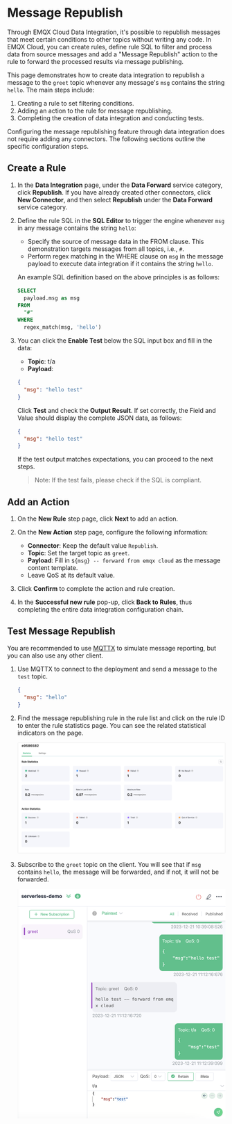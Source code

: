 # Message Republish

Through EMQX Cloud Data Integration, it's possible to republish messages that meet certain conditions to other topics without writing any code. In EMQX Cloud, you can create rules, define rule SQL to filter and process data from source messages and add a "Message Republish" action to the rule to forward the processed results via message publishing.

This page demonstrates how to create data integration to republish a message to the `greet` topic whenever any message's `msg` contains the string `hello`. The main steps include:

1. Creating a rule to set filtering conditions.
2. Adding an action to the rule for message republishing.
3. Completing the creation of data integration and conducting tests.

Configuring the message republishing feature through data integration does not require adding any connectors. The following sections outline the specific configuration steps.

## Create a Rule

1. In the **Data Integration** page, under the **Data Forward** service category, click **Republish**. If you have already created other connectors, click **New Connector**, and then select **Republish** under the **Data Forward** service category.

2. Define the rule SQL in the **SQL Editor** to trigger the engine whenever `msg` in any message contains the string `hello`:

   - Specify the source of message data in the FROM clause. This demonstration targets messages from all topics, i.e., `#`.
   - Perform regex matching in the WHERE clause on `msg` in the message payload to execute data integration if it contains the string `hello`.

   An example SQL definition based on the above principles is as follows:

   ```sql
   SELECT
     payload.msg as msg
   FROM
     "#"
   WHERE  
     regex_match(msg, 'hello')
   ```

3. You can click the **Enable Test** below the SQL input box and fill in the data:

   - **Topic**: t/a
   - **Payload**:

   ```json
   {
     "msg": "hello test"
   }
   ```

   Click **Test** and check the **Output Result**. If set correctly, the Field and Value should display the complete JSON data, as follows:

   ```json
   {
     "msg": "hello test"
   }
   ```

   If the test output matches expectations, you can proceed to the next steps.

   > Note: If the test fails, please check if the SQL is compliant.

## Add an Action

1. On the **New Rule** step page, click **Next** to add an action.
2. On the **New Action** step page, configure the following information:
   - **Connector**: Keep the default value `Republish`.
   - **Topic**: Set the target topic as `greet`.
   - **Payload**: Fill in `${msg} -- forward from emqx cloud` as the message content template.
   - Leave QoS at its default value. 

3. Click **Confirm** to complete the action and rule creation.

4. In the **Successful new rule** pop-up, click **Back to Rules**, thus completing the entire data integration configuration chain.

## Test Message Republish

You are recommended to use [MQTTX](https://mqttx.app/) to simulate message reporting, but you can also use any other client.

1. Use MQTTX to connect to the deployment and send a message to the `test` topic.

   ```json
   {
     "msg": "hello"
   }
   ```

2. Find the message republishing rule in the rule list and click on the rule ID to enter the rule statistics page. You can see the related statistical indicators on the page.

    ![Republishing](./_assets/republish_01.png)

3. Subscribe to the `greet` topic on the client. You will see that if `msg` contains `hello`, the message will be forwarded, and if not, it will not be forwarded.

    ![Republishing](./_assets/republish_02.png)

